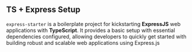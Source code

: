 ## TS + Express Setup

`express-starter` is a boilerplate project for kickstarting **ExpressJS** web applications with **TypeScript**. It provides a basic setup with essential dependencies configured, allowing developers to quickly get started with building robust and scalable web applications using Express.js